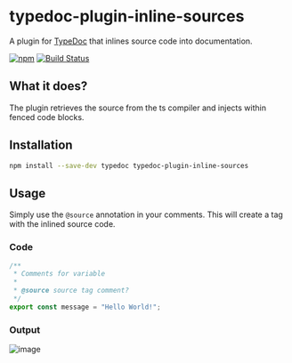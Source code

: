 # typedoc-plugin-inline-sources

A plugin for [TypeDoc](https://github.com/TypeStrong/typedoc) that inlines source code into documentation.

[![npm](https://img.shields.io/npm/v/typedoc-plugin-inline-sources.svg)](https://www.npmjs.com/package/typedoc-plugin-inline-sources) [![Build Status](https://github.com/tgreyuk/typedoc-plugin-inline-sources/actions/workflows/ci.yml/badge.svg?branch=main)](https://github.com/tgreyuk/typedoc-plugin-inline-sources/actions/workflows/ci.yml)

## What it does?

The plugin retrieves the source from the ts compiler and injects within fenced code blocks.

## Installation

```bash
npm install --save-dev typedoc typedoc-plugin-inline-sources
```

## Usage

Simply use the `@source` annotation in your comments. This will create a tag with the inlined source code.

### Code

```typescript
/**
 * Comments for variable
 *
 * @source source tag comment?
 */
export const message = "Hello World!";
```

### Output

![image](https://user-images.githubusercontent.com/11680870/120396197-0f726800-c32e-11eb-800e-8cf7466635bb.png)
